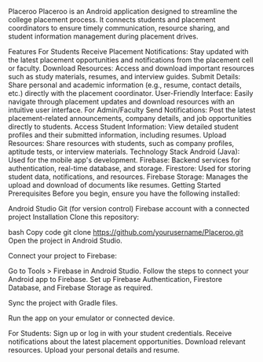 Placeroo
Placeroo is an Android application designed to streamline the college placement process. It connects students and placement coordinators to ensure timely communication, resource sharing, and student information management during placement drives.

Features
For Students
Receive Placement Notifications: Stay updated with the latest placement opportunities and notifications from the placement cell or faculty.
Download Resources: Access and download important resources such as study materials, resumes, and interview guides.
Submit Details: Share personal and academic information (e.g., resume, contact details, etc.) directly with the placement coordinator.
User-Friendly Interface: Easily navigate through placement updates and download resources with an intuitive user interface.
For Admin/Faculty
Send Notifications: Post the latest placement-related announcements, company details, and job opportunities directly to students.
Access Student Information: View detailed student profiles and their submitted information, including resumes.
Upload Resources: Share resources with students, such as company profiles, aptitude tests, or interview materials.
Technology Stack
Android (Java): Used for the mobile app's development.
Firebase: Backend services for authentication, real-time database, and storage.
Firestore: Used for storing student data, notifications, and resources.
Firebase Storage: Manages the upload and download of documents like resumes.
Getting Started
Prerequisites
Before you begin, ensure you have the following installed:

Android Studio
Git (for version control)
Firebase account with a connected project
Installation
Clone this repository:

bash
Copy code
git clone https://github.com/yourusername/Placeroo.git
Open the project in Android Studio.

Connect your project to Firebase:

Go to Tools > Firebase in Android Studio.
Follow the steps to connect your Android app to Firebase.
Set up Firebase Authentication, Firestore Database, and Firebase Storage as required.

Sync the project with Gradle files.

Run the app on your emulator or connected device.

For Students:
Sign up or log in with your student credentials.
Receive notifications about the latest placement opportunities.
Download relevant resources.
Upload your personal details and resume.
